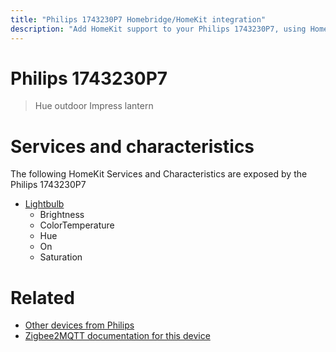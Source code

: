 ```yaml
---
title: "Philips 1743230P7 Homebridge/HomeKit integration"
description: "Add HomeKit support to your Philips 1743230P7, using Homebridge, Zigbee2MQTT and homebridge-z2m."
---
```

<!---
This file has been GENERATED using src/docgen/docgen.ts
DO NOT EDIT THIS FILE MANUALLY!
-->
# Philips 1743230P7
> Hue outdoor Impress lantern


# Services and characteristics
The following HomeKit Services and Characteristics are exposed by
the Philips 1743230P7

* [Lightbulb](../../light.md)
  * Brightness
  * ColorTemperature
  * Hue
  * On
  * Saturation


# Related
* [Other devices from Philips](../index.md#philips)
* [Zigbee2MQTT documentation for this device](https://www.zigbee2mqtt.io/devices/1743230P7.html)